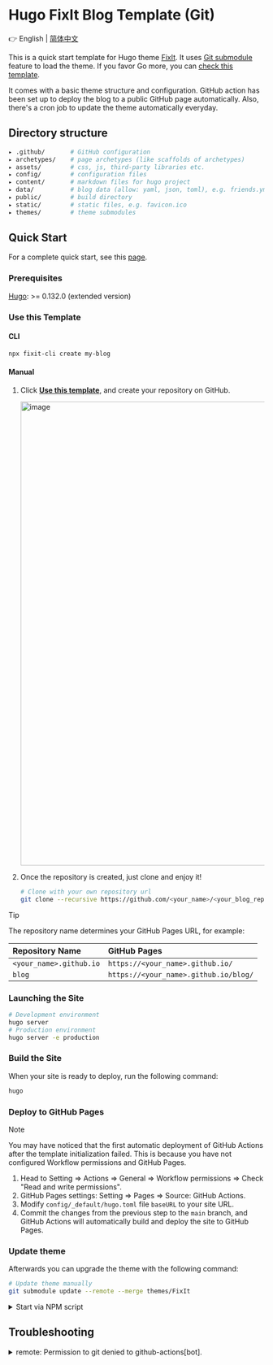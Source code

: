 # Hugo FixIt Blog Template (Git)

👉 English | [简体中文](README.md)

This is a quick start template for Hugo theme [FixIt](https://github.com/hugo-fixit/FixIt). It uses [Git submodule](https://git-scm.com/book/en/v2/Git-Tools-Submodules) feature to load the theme. If you favor Go more, you can [check this template](https://github.com/hugo-fixit/hugo-fixit-starter).

It comes with a basic theme structure and configuration. GitHub action has been set up to deploy the blog to a public GitHub page automatically. Also, there's a cron job to update the theme automatically everyday.

## Directory structure

```bash
▸ .github/       # GitHub configuration
▸ archetypes/    # page archetypes (like scaffolds of archetypes)
▸ assets/        # css, js, third-party libraries etc.
▸ config/        # configuration files
▸ content/       # markdown files for hugo project
▸ data/          # blog data (allow: yaml, json, toml), e.g. friends.yml
▸ public/        # build directory
▸ static/        # static files, e.g. favicon.ico
▸ themes/        # theme submodules
```

## Quick Start

For a complete quick start, see this [page](https://fixit.lruihao.cn/documentation/getting-started/).

### Prerequisites

[Hugo](https://gohugo.io/installation/): >= 0.132.0 (extended version)

### Use this Template

#### CLI

```bash
npx fixit-cli create my-blog
```

#### Manual

1. Click [**Use this template**](https://github.com/hugo-fixit/hugo-fixit-starter1/generate), and create your repository on GitHub.

    <img width="913" alt="image" src="https://github.com/hugo-fixit/hugo-fixit-starter1/assets/33419593/d5fbd940-3ffd-4750-b1e6-4e87b50b0696">

2. Once the repository is created, just clone and enjoy it!

    ```bash
    # Clone with your own repository url
    git clone --recursive https://github.com/<your_name>/<your_blog_repo>.git
    ```

> [!TIP]
> The repository name determines your GitHub Pages URL, for example:
>
> | Repository Name | GitHub Pages |
> | :--- | :--- |
> | `<your_name>.github.io` | `https://<your_name>.github.io/` |
> | `blog` | `https://<your_name>.github.io/blog/` |

### Launching the Site

```bash
# Development environment
hugo server
# Production environment
hugo server -e production
```

### Build the Site

When your site is ready to deploy, run the following command:

```bash
hugo
```

### Deploy to GitHub Pages

> [!NOTE]
> You may have noticed that the first automatic deployment of GitHub Actions after the template initialization failed. This is because you have not configured Workflow permissions and GitHub Pages.

1. Head to Setting => Actions => General => Workflow permissions => Check "Read and write permissions".
2. GitHub Pages settings: Setting => Pages => Source: GitHub Actions.
3. Modify `config/_default/hugo.toml` file `baseURL` to your site URL.
4. Commit the changes from the previous step to the `main` branch, and GitHub Actions will automatically build and deploy the site to GitHub Pages.

### Update theme

Afterwards you can upgrade the theme with the following command:

```bash
# Update theme manually
git submodule update --remote --merge themes/FixIt
```

<details>
  <summary>Start via NPM script</summary>

  ```bash
  npm install
  # build the blog
  npm run build
  # run a local debugging server with watch
  npm run server
  # run a local debugging server in production environment
  npm run server:production
  # update theme submodules
  npm run update:theme
  ```

</details>

## Troubleshooting

<details>
  <summary>remote: Permission to git denied to github-actions[bot].</summary>
  Head to Setting => Actions => General => Workflow permissions => Check "Read and write permissions".
</details>

<!-- This project was generated with [hugo-fixit-starter1](https://github.com/hugo-fixit/hugo-fixit-starter1). -->
